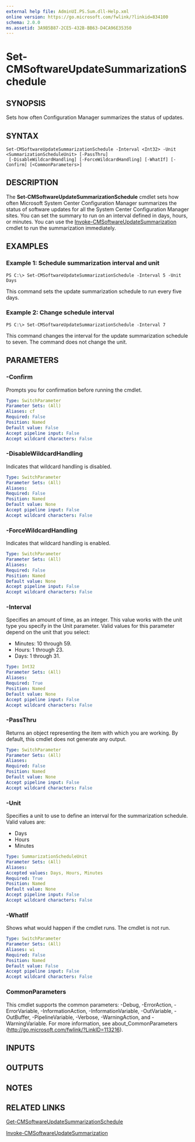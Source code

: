 ```yaml
---
external help file: AdminUI.PS.Sum.dll-Help.xml
online version: https://go.microsoft.com/fwlink/?linkid=834100
schema: 2.0.0
ms.assetid: 3A9B5B87-2CE5-432B-BB63-D4CA96E35350
---
```


# Set-CMSoftwareUpdateSummarizationSchedule

## SYNOPSIS
Sets how often Configuration Manager summarizes the status of updates.

## SYNTAX

```
Set-CMSoftwareUpdateSummarizationSchedule -Interval <Int32> -Unit <SummarizationScheduleUnit> [-PassThru]
 [-DisableWildcardHandling] [-ForceWildcardHandling] [-WhatIf] [-Confirm] [<CommonParameters>]
```

## DESCRIPTION
The **Set-CMSoftwareUpdateSummarizationSchedule** cmdlet sets how often Microsoft System Center Configuration Manager summarizes the status of software updates for all the System Center Configuration Manager sites.
You can set the summary to run on an interval defined in days, hours, or minutes.
You can use the [Invoke-CMSoftwareUpdateSummarization](./Invoke-CMSoftwareUpdateSummarization.md) cmdlet to run the summarization immediately.

## EXAMPLES

### Example 1: Schedule summarization interval and unit
```
PS C:\> Set-CMSoftwareUpdateSummarizationSchedule -Interval 5 -Unit Days
```

This command sets the update summarization schedule to run every five days.

### Example 2: Change schedule interval
```
PS C:\> Set-CMSoftwareUpdateSummarizationSchedule -Interval 7
```

This command changes the interval for the update summarization schedule to seven.
The command does not change the unit.

## PARAMETERS

### -Confirm
Prompts you for confirmation before running the cmdlet.

```yaml
Type: SwitchParameter
Parameter Sets: (All)
Aliases: cf
Required: False
Position: Named
Default value: False
Accept pipeline input: False
Accept wildcard characters: False
```

### -DisableWildcardHandling
Indicates that wildcard handling is disabled.

```yaml
Type: SwitchParameter
Parameter Sets: (All)
Aliases: 
Required: False
Position: Named
Default value: None
Accept pipeline input: False
Accept wildcard characters: False
```

### -ForceWildcardHandling
Indicates that wildcard handling is enabled.

```yaml
Type: SwitchParameter
Parameter Sets: (All)
Aliases: 
Required: False
Position: Named
Default value: None
Accept pipeline input: False
Accept wildcard characters: False
```

### -Interval
Specifies an amount of time, as an integer.
This value works with the unit type you specify in the Unit parameter.
Valid values for this parameter depend on the unit that you select:

- Minutes: 10 through 59.
- Hours: 1 through 23.
- Days: 1 through 31.

```yaml
Type: Int32
Parameter Sets: (All)
Aliases: 
Required: True
Position: Named
Default value: None
Accept pipeline input: False
Accept wildcard characters: False
```

### -PassThru
Returns an object representing the item with which you are working.
By default, this cmdlet does not generate any output.

```yaml
Type: SwitchParameter
Parameter Sets: (All)
Aliases: 
Required: False
Position: Named
Default value: None
Accept pipeline input: False
Accept wildcard characters: False
```

### -Unit
Specifies a unit to use to define an interval for the summarization schedule.
Valid values are:

- Days
- Hours
- Minutes

```yaml
Type: SummarizationScheduleUnit
Parameter Sets: (All)
Aliases:
Accepted values: Days, Hours, Minutes
Required: True
Position: Named
Default value: None
Accept pipeline input: False
Accept wildcard characters: False
```

### -WhatIf
Shows what would happen if the cmdlet runs.
The cmdlet is not run.

```yaml
Type: SwitchParameter
Parameter Sets: (All)
Aliases: wi
Required: False
Position: Named
Default value: False
Accept pipeline input: False
Accept wildcard characters: False
```

### CommonParameters
This cmdlet supports the common parameters: -Debug, -ErrorAction, -ErrorVariable, -InformationAction, -InformationVariable, -OutVariable, -OutBuffer, -PipelineVariable, -Verbose, -WarningAction, and -WarningVariable. For more information, see about_CommonParameters (http://go.microsoft.com/fwlink/?LinkID=113216).

## INPUTS

## OUTPUTS

## NOTES

## RELATED LINKS

[Get-CMSoftwareUpdateSummarizationSchedule](./Get-CMSoftwareUpdateSummarizationSchedule.md)

[Invoke-CMSoftwareUpdateSummarization](./Invoke-CMSoftwareUpdateSummarization.md)

